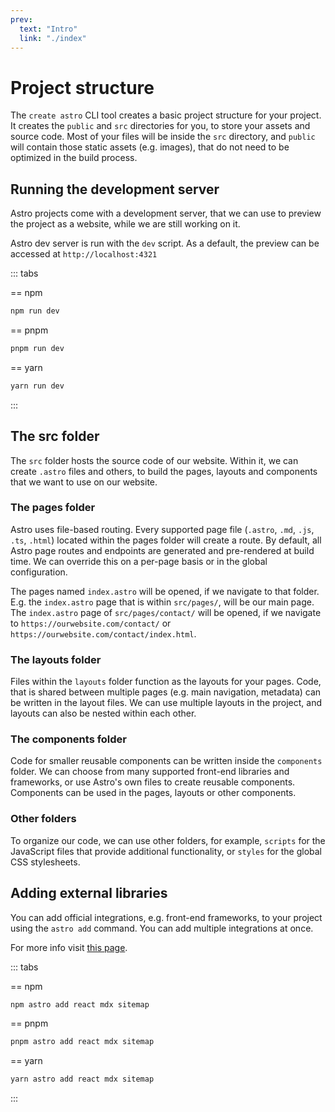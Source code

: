 ```yaml
---
prev:
  text: "Intro"
  link: "./index"
---
```


# Project structure

The `create astro` CLI tool creates a basic project structure for your project. It creates the `public` and `src` directories for you, to store your assets and source code. Most of your files will be inside the `src` directory, and `public` will contain those static assets (e.g. images), that do not need to be optimized in the build process.

## Running the development server

Astro projects come with a development server, that we can use to preview the project as a website, while we are still working on it.

Astro dev server is run with the `dev` script. As a default, the preview can be accessed at `http://localhost:4321`

::: tabs

== npm

```bash
npm run dev
```

== pnpm

```bash
pnpm run dev
```

== yarn

```bash
yarn run dev
```

:::

## The src folder

The `src` folder hosts the source code of our website. Within it, we can create `.astro` files and others, to build the pages, layouts and components that we want to use on our website.

### The pages folder

Astro uses file-based routing. Every supported page file (`.astro`, `.md`, `.js`, `.ts`, `.html`) located within the pages folder will create a route. By default, all Astro page routes and endpoints are generated and pre-rendered at build time. We can override this on a per-page basis or in the global configuration.

The pages named `index.astro` will be opened, if we navigate to that folder. E.g. the `index.astro` page that is within `src/pages/`, will be our main page. The `index.astro` page of `src/pages/contact/` will be opened, if we navigate to `https://ourwebsite.com/contact/` or `https://ourwebsite.com/contact/index.html`.

### The layouts folder

Files within the `layouts` folder function as the layouts for your pages. Code, that is shared between multiple pages (e.g. main navigation, metadata) can be written in the layout files. We can use multiple layouts in the project, and layouts can also be nested within each other.

### The components folder

Code for smaller reusable components can be written inside the `components` folder. We can choose from many supported front-end libraries and frameworks, or use Astro's own files to create reusable components. Components can be used in the pages, layouts or other components.

### Other folders

To organize our code, we can use other folders, for example, `scripts` for the JavaScript files that provide additional functionality, or `styles` for the global CSS stylesheets.

## Adding external libraries

You can add official integrations, e.g. front-end frameworks, to your project using the `astro add` command. You can add multiple integrations at once.

For more info visit [this page](https://docs.astro.build/en/guides/integrations-guide/).

::: tabs

== npm

```bash
npm astro add react mdx sitemap
```

== pnpm

```bash
pnpm astro add react mdx sitemap
```

== yarn

```bash
yarn astro add react mdx sitemap
```

:::
